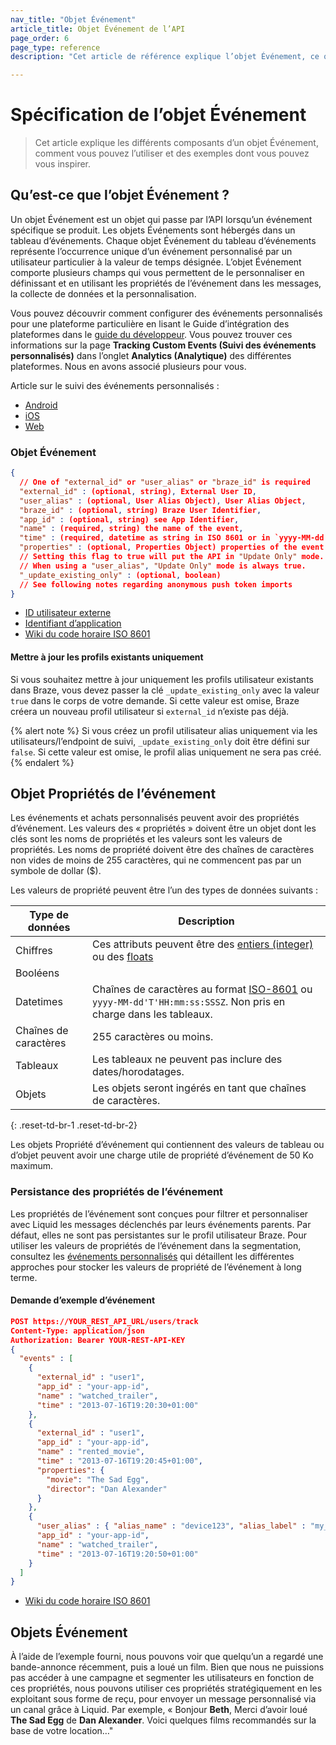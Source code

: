 ```yaml
---
nav_title: "Objet Événement"
article_title: Objet Événement de l’API
page_order: 6
page_type: reference
description: "Cet article de référence explique l’objet Événement, ce qu’il est et en quoi il est essentiel dans les stratégies de campagne basées sur les événements."

---
```


# Spécification de l’objet Événement

> Cet article explique les différents composants d’un objet Événement, comment vous pouvez l’utiliser et des exemples dont vous pouvez vous inspirer.

## Qu’est-ce que l’objet Événement ?

Un objet Événement est un objet qui passe par l’API lorsqu’un événement spécifique se produit. Les objets Événements sont hébergés dans un tableau d’événements. Chaque objet Événement du tableau d’événements représente l’occurrence unique d’un événement personnalisé par un utilisateur particulier à la valeur de temps désignée. L’objet Événement comporte plusieurs champs qui vous permettent de le personnaliser en définissant et en utilisant les propriétés de l’événement dans les messages, la collecte de données et la personnalisation.

Vous pouvez découvrir comment configurer des événements personnalisés pour une plateforme particulière en lisant le Guide d’intégration des plateformes dans le [guide du développeur][1]. Vous pouvez trouver ces informations sur la page **Tracking Custom Events (Suivi des événements personnalisés)** dans l’onglet **Analytics (Analytique)** des différentes plateformes. Nous en avons associé plusieurs pour vous.

Article sur le suivi des événements personnalisés :

- [Android][2]
- [iOS][3]
- [Web][4]

### Objet Événement

```json
{
  // One of "external_id" or "user_alias" or "braze_id" is required
  "external_id" : (optional, string), External User ID,
  "user_alias" : (optional, User Alias Object), User Alias Object,
  "braze_id" : (optional, string) Braze User Identifier,
  "app_id" : (optional, string) see App Identifier,
  "name" : (required, string) the name of the event,
  "time" : (required, datetime as string in ISO 8601 or in `yyyy-MM-dd'T'HH:mm:ss:SSSZ` format),
  "properties" : (optional, Properties Object) properties of the event
  // Setting this flag to true will put the API in "Update Only" mode.
  // When using a "user_alias", "Update Only" mode is always true.
  "_update_existing_only" : (optional, boolean)
  // See following notes regarding anonymous push token imports
}
```

- [ID utilisateur externe][23]
- [Identifiant d’application][21]
- [Wiki du code horaire ISO 8601][22]

#### Mettre à jour les profils existants uniquement

Si vous souhaitez mettre à jour uniquement les profils utilisateur existants dans Braze, vous devez passer la clé `_update_existing_only` avec la valeur `true` dans le corps de votre demande. Si cette valeur est omise, Braze créera un nouveau profil utilisateur si `external_id` n’existe pas déjà.

{% alert note %}
Si vous créez un profil utilisateur alias uniquement via les utilisateurs/l’endpoint de suivi, `_update_existing_only` doit être défini sur `false`. Si cette valeur est omise, le profil alias uniquement ne sera pas créé.
{% endalert %}

## Objet Propriétés de l’événement
Les événements et achats personnalisés peuvent avoir des propriétés d’événement. Les valeurs des « propriétés » doivent être un objet dont les clés sont les noms de propriétés et les valeurs sont les valeurs de propriétés. Les noms de propriété doivent être des chaînes de caractères non vides de moins de 255 caractères, qui ne commencent pas par un symbole de dollar ($).

Les valeurs de propriété peuvent être l’un des types de données suivants :

| Type de données | Description |
| --- | --- |
| Chiffres | Ces attributs peuvent être des [entiers (integer)](https://en.wikipedia.org/wiki/Integer) ou des [floats ](https://en.wikipedia.org/wiki/Floating-point_arithmetic) |
| Booléens |  |
| Datetimes | Chaînes de caractères au format [ISO-8601](https://en.wikipedia.org/wiki/ISO_8601) ou `yyyy-MM-dd'T'HH:mm:ss:SSSZ`. Non pris en charge dans les tableaux. |
| Chaînes de caractères | 255 caractères ou moins. |
| Tableaux | Les tableaux ne peuvent pas inclure des dates/horodatages. |
| Objets | Les objets seront ingérés en tant que chaînes de caractères. |
{: .reset-td-br-1 .reset-td-br-2}

Les objets Propriété d’événement qui contiennent des valeurs de tableau ou d’objet peuvent avoir une charge utile de propriété d’événement de 50 Ko maximum.

### Persistance des propriétés de l’événement
Les propriétés de l’événement sont conçues pour filtrer et personnaliser avec Liquid les messages déclenchés par leurs événements parents. Par défaut, elles ne sont pas persistantes sur le profil utilisateur Braze. Pour utiliser les valeurs de propriétés de l’événement dans la segmentation, consultez les [événements personnalisés][5] qui détaillent les différentes approches pour stocker les valeurs de propriété de l’événement à long terme.

#### Demande d’exemple d’événement

```json
POST https://YOUR_REST_API_URL/users/track
Content-Type: application/json
Authorization: Bearer YOUR-REST-API-KEY
{
  "events" : [
    {
      "external_id" : "user1",
      "app_id" : "your-app-id",
      "name" : "watched_trailer",
      "time" : "2013-07-16T19:20:30+01:00"
    },
    {
      "external_id" : "user1",
      "app_id" : "your-app-id",
      "name" : "rented_movie",
      "time" : "2013-07-16T19:20:45+01:00",
      "properties": {
        "movie": "The Sad Egg",
        "director": "Dan Alexander"
      }
    },
    {
      "user_alias" : { "alias_name" : "device123", "alias_label" : "my_device_identifier"},
      "app_id" : "your-app-id",
      "name" : "watched_trailer",
      "time" : "2013-07-16T19:20:50+01:00"
    }
  ]
}
```
- [Wiki du code horaire ISO 8601][19]

## Objets Événement

À l’aide de l’exemple fourni, nous pouvons voir que quelqu’un a regardé une bande-annonce récemment, puis a loué un film. Bien que nous ne puissions pas accéder à une campagne et segmenter les utilisateurs en fonction de ces propriétés, nous pouvons utiliser ces propriétés stratégiquement en les exploitant sous forme de reçu, pour envoyer un message personnalisé via un canal grâce à Liquid. Par exemple, « Bonjour **Beth**, Merci d’avoir loué **The Sad Egg** de **Dan Alexander**. Voici quelques films recommandés sur la base de votre location…"


[1]: {{site.baseurl}}/developer_guide/home/
[2]: {{site.baseurl}}/developer_guide/platform_integration_guides/android/analytics/tracking_custom_events/
[3]: {{site.baseurl}}/developer_guide/platform_integration_guides/ios/analytics/tracking_custom_events/
[4]: {{site.baseurl}}/developer_guide/platform_integration_guides/web/analytics/tracking_custom_events/
[5]: {{site.baseurl}}/user_guide/data_and_analytics/custom_data/custom_events/
[19]: http://en.wikipedia.org/wiki/ISO_8601 "ISO 8601 Time Code Wiki"
[21]: {{site.baseurl}}/api/api_key/#the-app-identifier-api-key
[22]: https://en.wikipedia.org/wiki/ISO_8601 "ISO 8601 Time Code"
[23]: {{site.baseurl}}/api/basics/#external-user-id-explanation